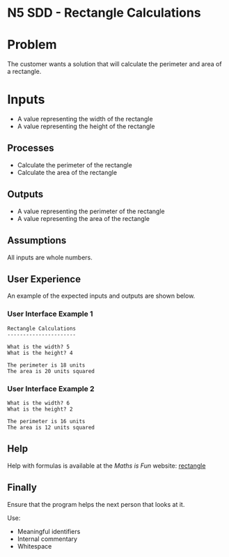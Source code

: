# N5 SDD - Rectangle Calculations

# Problem

The customer wants a solution that will calculate the perimeter and area of a rectangle.

# Inputs

* A value representing the width of the rectangle
* A value representing the height of the rectangle

## Processes

* Calculate the perimeter of the rectangle
* Calculate the area of the rectangle

## Outputs

* A value representing the perimeter of the rectangle
* A value representing the area of the rectangle

## Assumptions

All inputs are whole numbers.

## User Experience

An example of the expected inputs and outputs are shown below.

### User Interface Example 1

```
Rectangle Calculations
----------------------

What is the width? 5
What is the height? 4

The perimeter is 18 units
The area is 20 units squared
```

### User Interface Example 2

```
What is the width? 6
What is the height? 2

The perimeter is 16 units
The area is 12 units squared
```

## Help

Help with formulas is available at the _Maths is Fun_ website: [rectangle](https://www.mathsisfun.com/geometry/rectangle.html)

## Finally

Ensure that the program helps the next person that looks at it.

Use:

* Meaningful identifiers
* Internal commentary
* Whitespace
